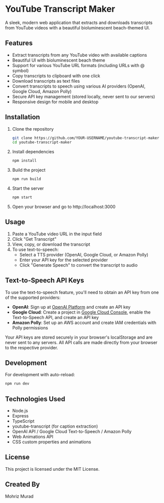 # YouTube Transcript Maker

A sleek, modern web application that extracts and downloads transcripts from YouTube videos with a beautiful bioluminescent beach-themed UI.

## Features

- Extract transcripts from any YouTube video with available captions
- Beautiful UI with bioluminescent beach theme
- Support for various YouTube URL formats (including URLs with @ symbol)
- Copy transcripts to clipboard with one click
- Download transcripts as text files
- Convert transcripts to speech using various AI providers (OpenAI, Google Cloud, Amazon Polly)
- Secure API key management (stored locally, never sent to our servers)
- Responsive design for mobile and desktop

## Installation

1. Clone the repository
   ```bash
   git clone https://github.com/YOUR-USERNAME/youtube-transcript-maker.git
   cd youtube-transcript-maker
   ```

2. Install dependencies
   ```bash
   npm install
   ```
3. Build the project
   ```bash
   npm run build
   ```


4. Start the server
   ```bash
   npm start
   ```

5. Open your browser and go to http://localhost:3000

## Usage

1. Paste a YouTube video URL in the input field
2. Click "Get Transcript"
3. View, copy, or download the transcript
4. To use text-to-speech:
   - Select a TTS provider (OpenAI, Google Cloud, or Amazon Polly)
   - Enter your API key for the selected provider
   - Click "Generate Speech" to convert the transcript to audio

## Text-to-Speech API Keys

To use the text-to-speech feature, you'll need to obtain an API key from one of the supported providers:

- **OpenAI**: Sign up at [OpenAI Platform](https://platform.openai.com) and create an API key
- **Google Cloud**: Create a project in [Google Cloud Console](https://console.cloud.google.com), enable the Text-to-Speech API, and create an API key
- **Amazon Polly**: Set up an AWS account and create IAM credentials with Polly permissions

Your API keys are stored securely in your browser's localStorage and are never sent to any servers. All API calls are made directly from your browser to the respective provider.

## Development

For development with auto-reload:

```bash
npm run dev
```

## Technologies Used

- Node.js
- Express
- TypeScript
- youtube-transcript (for caption extraction)
- OpenAI API / Google Cloud Text-to-Speech / Amazon Polly
- Web Animations API
- CSS custom properties and animations

## License

This project is licensed under the MIT License.

## Created By

Mohriz Murad 
